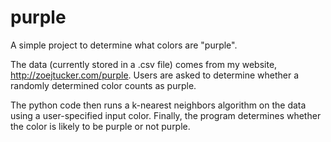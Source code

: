 # purple
A simple project to determine what colors are "purple".

The data (currently stored in a .csv file) comes from my website, http://zoejtucker.com/purple.
Users are asked to determine whether a randomly determined color counts as purple.

The python code then runs a k-nearest neighbors algorithm on the data using a user-specified input color. 
Finally, the program determines whether the color is likely to be purple or not purple.
